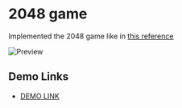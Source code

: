 # 2048 game

Implemented the 2048 game like in [this reference](https://play2048.co/)

![Preview](./src/images/reference.png)

## Demo Links

- [DEMO LINK](https://AndriiZakharenko.github.io/js_2048_game/)

